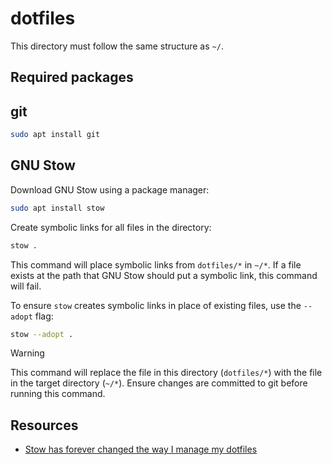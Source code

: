 # dotfiles

This directory must follow the same structure as `~/`.

## Required packages

## git

```sh
sudo apt install git
```


## GNU Stow

Download GNU Stow using a package manager:

```sh
sudo apt install stow
```

Create symbolic links for all files in the directory:

```sh
stow .
```

This command will place symbolic links from `dotfiles/*` in `~/*`. If a file exists at the path that GNU Stow should put a symbolic link, this command will fail.

To ensure `stow` creates symbolic links in place of existing files, use the `--adopt` flag: 

```sh
stow --adopt .
```

> [!WARNING]
> This command will replace the file in this directory (`dotfiles/*`) with the file in the target directory (`~/*`). Ensure changes are committed to git before running this command.

## Resources

- [Stow has forever changed the way I manage my dotfiles](https://www.youtube.com/watch?v=y6XCebnB9gs)

